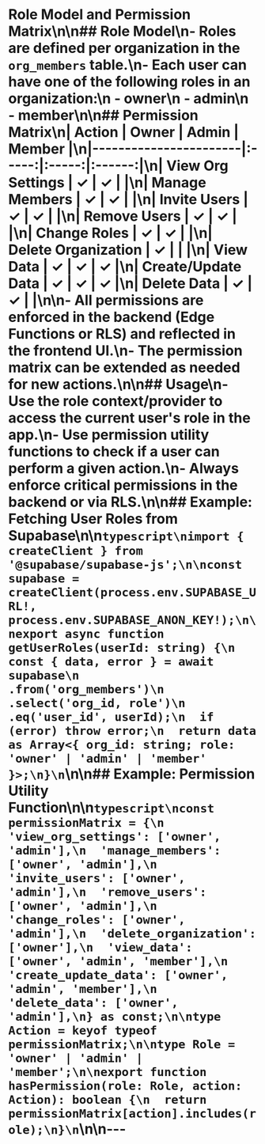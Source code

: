 # Role Model and Permission Matrix\n\n## Role Model\n- Roles are defined per organization in the `org_members` table.\n- Each user can have one of the following roles in an organization:\n - owner\n - admin\n - member\n\n## Permission Matrix\n| Action | Owner | Admin | Member |\n|-----------------------|:-----:|:-----:|:------:|\n| View Org Settings | ✓ | ✓ | |\n| Manage Members | ✓ | ✓ | |\n| Invite Users | ✓ | ✓ | |\n| Remove Users | ✓ | ✓ | |\n| Change Roles | ✓ | ✓ | |\n| Delete Organization | ✓ | | |\n| View Data | ✓ | ✓ | ✓ |\n| Create/Update Data | ✓ | ✓ | ✓ |\n| Delete Data | ✓ | ✓ | |\n\n- All permissions are enforced in the backend (Edge Functions or RLS) and reflected in the frontend UI.\n- The permission matrix can be extended as needed for new actions.\n\n## Usage\n- Use the role context/provider to access the current user's role in the app.\n- Use permission utility functions to check if a user can perform a given action.\n- Always enforce critical permissions in the backend or via RLS.\n\n## Example: Fetching User Roles from Supabase\n\n`typescript\nimport { createClient } from '@supabase/supabase-js';\n\nconst supabase = createClient(process.env.SUPABASE_URL!, process.env.SUPABASE_ANON_KEY!);\n\nexport async function getUserRoles(userId: string) {\n  const { data, error } = await supabase\n    .from('org_members')\n    .select('org_id, role')\n    .eq('user_id', userId);\n  if (error) throw error;\n  return data as Array<{ org_id: string; role: 'owner' | 'admin' | 'member' }>;\n}\n`\n\n## Example: Permission Utility Function\n\n`typescript\nconst permissionMatrix = {\n  'view_org_settings': ['owner', 'admin'],\n  'manage_members': ['owner', 'admin'],\n  'invite_users': ['owner', 'admin'],\n  'remove_users': ['owner', 'admin'],\n  'change_roles': ['owner', 'admin'],\n  'delete_organization': ['owner'],\n  'view_data': ['owner', 'admin', 'member'],\n  'create_update_data': ['owner', 'admin', 'member'],\n  'delete_data': ['owner', 'admin'],\n} as const;\n\ntype Action = keyof typeof permissionMatrix;\n\ntype Role = 'owner' | 'admin' | 'member';\n\nexport function hasPermission(role: Role, action: Action): boolean {\n  return permissionMatrix[action].includes(role);\n}\n`\n\n---
